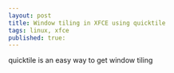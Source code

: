 ```yaml
---
layout: post
title: Window tiling in XFCE using quicktile
tags: linux, xfce
published: true:
---
```


quicktile is an easy way to get window tiling

